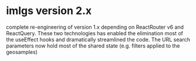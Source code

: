 # imlgs version 2.x

complete re-engineering of version 1.x depending on ReactRouter v6 and ReactQuery. These two technologies has enabled the elimination most of the useEffect hooks and dramatically streamlined the code. The URL search parameters now hold most of the shared state (e.g. filters applied to the geosamples)
